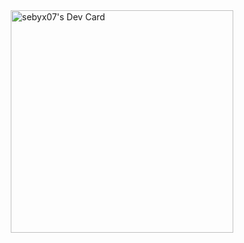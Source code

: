 <div style="display: flex; justify-content: center; align-items: center;">
  <a href="https://app.daily.dev/sebyx07"><img src="https://api.daily.dev/devcards/v2/XyYIr9mdVGUCbBXq7x9tB.png?type=default&r=fmd" width="356" alt="sebyx07's Dev Card"/></a>
</div>
